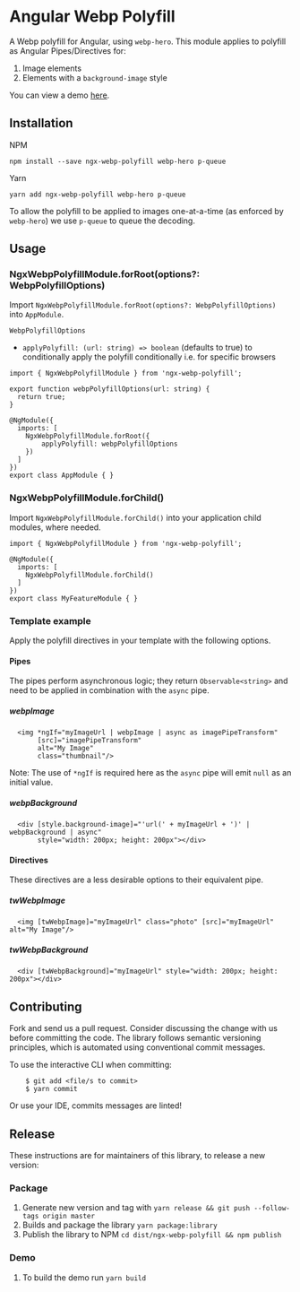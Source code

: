 # Angular Webp Polyfill

A Webp polyfill for Angular, using `webp-hero`. This module applies to polyfill as Angular Pipes/Directives for:
1. Image elements
2. Elements with a `background-image` style

You can view a demo [here](http://webp.turnstileweb.com.au/).

## Installation
NPM
```
npm install --save ngx-webp-polyfill webp-hero p-queue
```

Yarn
```
yarn add ngx-webp-polyfill webp-hero p-queue
```

To allow the polyfill to be applied to images one-at-a-time (as enforced by `webp-hero`) we use `p-queue` to queue the decoding.  

## Usage

### NgxWebpPolyfillModule.forRoot(options?: WebpPolyfillOptions)
Import `NgxWebpPolyfillModule.forRoot(options?: WebpPolyfillOptions)` into `AppModule`.

`WebpPolyfillOptions`
- `applyPolyfill: (url: string) => boolean` (defaults to true) to conditionally apply the polyfill conditionally i.e. for specific browsers
```
import { NgxWebpPolyfillModule } from 'ngx-webp-polyfill';

export function webpPolyfillOptions(url: string) {
  return true;
}

@NgModule({
  imports: [
    NgxWebpPolyfillModule.forRoot({
        applyPolyfill: webpPolyfillOptions
    })
  ]
})
export class AppModule { }
```

### NgxWebpPolyfillModule.forChild()

Import `NgxWebpPolyfillModule.forChild()` into your application child modules, where needed.

```
import { NgxWebpPolyfillModule } from 'ngx-webp-polyfill';

@NgModule({
  imports: [
    NgxWebpPolyfillModule.forChild()
  ]
})
export class MyFeatureModule { }
```

### Template example
Apply the polyfill directives in your template with the following options.

#### Pipes
The pipes perform asynchronous logic; they return `Observable<string>` and need to be applied in combination with the `async` pipe.

##### webpImage
```
  <img *ngIf="myImageUrl | webpImage | async as imagePipeTransform"
       [src]="imagePipeTransform"
       alt="My Image"
       class="thumbnail"/>
```
Note: The use of `*ngIf` is required here as the `async` pipe will emit `null` as an initial value.

##### webpBackground
```
  <div [style.background-image]="'url(' + myImageUrl + ')' | webpBackground | async"
       style="width: 200px; height: 200px"></div>
```

#### Directives
These directives are a less desirable options to their equivalent pipe.
##### twWebpImage

```
  <img [twWebpImage]="myImageUrl" class="photo" [src]="myImageUrl" alt="My Image"/>
```

##### twWebpBackground

```
  <div [twWebpBackground]="myImageUrl" style="width: 200px; height: 200px"></div>
```

## Contributing

Fork and send us a pull request. Consider discussing the change with us before committing the code. The library follows semantic versioning principles, which is automated using conventional commit messages. 

To use the interactive CLI when committing:

```
    $ git add <file/s to commit>
    $ yarn commit
```

Or use your IDE, commits messages are linted!

## Release
These instructions are for maintainers of this library, to release a new version:
### Package
1. Generate new version and tag with `yarn release && git push --follow-tags origin master`
2. Builds and package the library `yarn package:library`
3. Publish the library to NPM `cd dist/ngx-webp-polyfill && npm publish`

### Demo
1. To build the demo run `yarn build`
